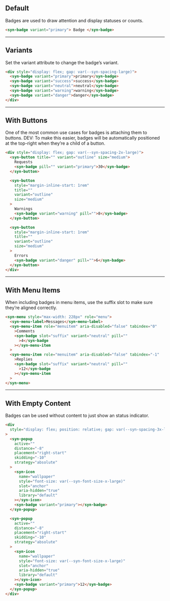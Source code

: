 ## Default

Badges are used to draw attention and display statuses or counts.

```html
<syn-badge variant="primary"> Badge </syn-badge>
```

---

## Variants

Set the variant attribute to change the badge’s variant.

```html
<div style="display: flex; gap: var(--syn-spacing-large)">
  <syn-badge variant="primary">primary</syn-badge>
  <syn-badge variant="success">success</syn-badge>
  <syn-badge variant="neutral">neutral</syn-badge>
  <syn-badge variant="warning">warning</syn-badge>
  <syn-badge variant="danger">danger</syn-badge>
</div>
```

---

## With Buttons

One of the most common use cases for badges is attaching them to buttons. DEV: To make this easier, badges will be automatically positioned at the top-right when they’re a child of a button.

```html
<div style="display: flex; gap: var(--syn-spacing-2x-large)">
  <syn-button title="" variant="outline" size="medium">
    Requests
    <syn-badge pill="" variant="primary">30</syn-badge>
  </syn-button>

  <syn-button
    style="margin-inline-start: 1rem"
    title=""
    variant="outline"
    size="medium"
  >
    Warnings
    <syn-badge variant="warning" pill="">8</syn-badge>
  </syn-button>

  <syn-button
    style="margin-inline-start: 1rem"
    title=""
    variant="outline"
    size="medium"
  >
    Errors
    <syn-badge variant="danger" pill="">6</syn-badge>
  </syn-button>
</div>
```

---

## With Menu Items

When including badges in menu items, use the suffix slot to make sure they’re aligned correctly.

```html
<syn-menu style="max-width: 228px" role="menu">
  <syn-menu-label>Messages</syn-menu-label>
  <syn-menu-item role="menuitem" aria-disabled="false" tabindex="0"
    >Comments
    <syn-badge slot="suffix" variant="neutral" pill=""
      >4</syn-badge
    ></syn-menu-item
  >
  <syn-menu-item role="menuitem" aria-disabled="false" tabindex="-1"
    >Replies
    <syn-badge slot="suffix" variant="neutral" pill=""
      >12</syn-badge
    ></syn-menu-item
  >
</syn-menu>
```

---

## With Empty Content

Badges can be used without content to just show an status indicator.

```html
<div
  style="display: flex; position: relative; gap: var(--syn-spacing-3x-large)"
>
  <syn-popup
    active=""
    distance="-8"
    placement="right-start"
    skidding="-10"
    strategy="absolute"
  >
    <syn-icon
      name="wallpaper"
      style="font-size: var(--syn-font-size-x-large)"
      slot="anchor"
      aria-hidden="true"
      library="default"
    ></syn-icon>
    <syn-badge variant="primary"></syn-badge>
  </syn-popup>

  <syn-popup
    active=""
    distance="-8"
    placement="right-start"
    skidding="-10"
    strategy="absolute"
  >
    <syn-icon
      name="wallpaper"
      style="font-size: var(--syn-font-size-x-large)"
      slot="anchor"
      aria-hidden="true"
      library="default"
    ></syn-icon>
    <syn-badge variant="primary">12</syn-badge>
  </syn-popup>
</div>
```
